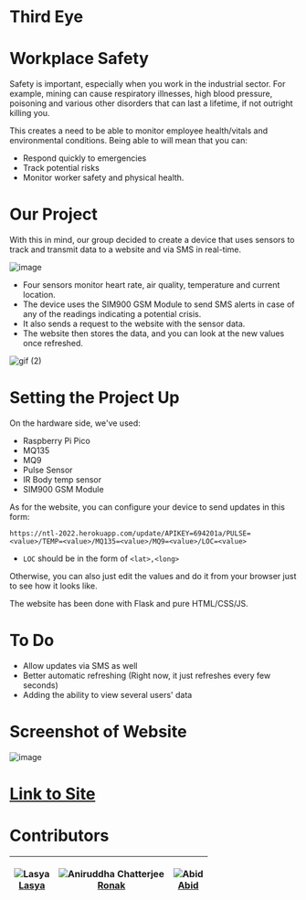 # Third Eye
# Workplace Safety

Safety is important, especially when you work in the industrial sector. For example, mining can cause respiratory illnesses, high blood pressure, poisoning and various other disorders that can last a lifetime, if not outright killing you.

This creates a need to be able to monitor employee health/vitals and environmental conditions. Being able to will mean that you can:
- Respond quickly to emergencies
- Track potential risks
- Monitor worker safety and physical health.

# Our Project

With this in mind, our group decided to create a device that uses sensors to track and transmit data to a website and via SMS in real-time.

![image](https://user-images.githubusercontent.com/62711442/156880427-f405e99a-ceaf-44ef-a740-b3499f905b86.png)

- Four sensors monitor heart rate, air quality, temperature and current location.
- The device uses the SIM900 GSM Module to send SMS alerts in case of any of the readings indicating a potential crisis. 
- It also sends a request to the website with the sensor data.
- The website then stores the data, and you can look at the new values once refreshed.

![gif (2)](https://user-images.githubusercontent.com/62711442/156880545-ae12d377-9c7c-4833-b649-35f74c2bc38b.gif)

# Setting the Project Up

On the hardware side, we've used: 
- Raspberry Pi Pico
- MQ135
- MQ9
- Pulse Sensor
- IR Body temp sensor
- SIM900 GSM Module

As for the website, you can configure your device to send updates in this form:

``` https://ntl-2022.herokuapp.com/update/APIKEY=694201a/PULSE=<value>/TEMP=<value>/MQ135=<value>/MQ9=<value>/LOC=<value> ```
- `LOC` should be in the form of `<lat>,<long>` 

Otherwise, you can also just edit the values and do it from your browser just to see how it looks like.

The website has been done with Flask and pure HTML/CSS/JS.

# To Do

- Allow updates via SMS as well
- Better automatic refreshing (Right now, it just refreshes every few seconds)
- Adding the ability to view several users' data  

# Screenshot of Website

![image](https://user-images.githubusercontent.com/62711442/156881019-6dad64b6-2e71-47b4-8b61-a73e71682b31.png)

# [Link to Site](https://ntl-2022.herokuapp.com/)

# Contributors

| <p align="center">![Lasya](https://github.com/lasyapan.png?size=128)<br>[Lasya](https://github.com/lasyapan)</p> | <p align="center">![Aniruddha Chatterjee](https://github.com/ronsys11.png?size=128)<br>[Ronak](https://github.com/ronsys11)</p> | <p align="center">![Abid](https://github.com/abidarian.png?size=128)<br>[Abid](https://github.com/abidarian)</p> |
| ---------------------------------------------------------------------------------------------------------------------------------- | -------------------------------------------------------------------------------------------------------------------------------------------------- | ---------------------------------------------------------------------------------------------------------------------------------- |
